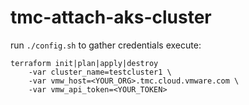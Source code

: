 # tmc-attach-aks-cluster
run `./config.sh` to gather credentials
execute: 
```
terraform init|plan|apply|destroy  
    -var cluster_name=testcluster1 \
    -var vmw_host=<YOUR_ORG>.tmc.cloud.vmware.com \
    -var vmw_api_token=<YOUR_TOKEN>
```
